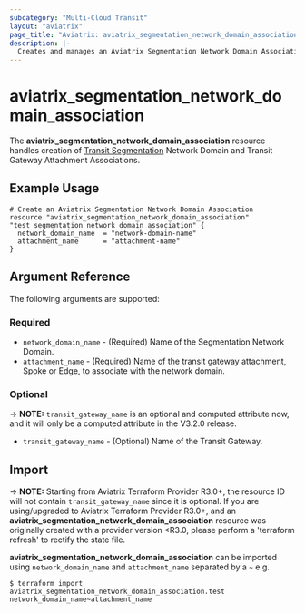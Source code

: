 ```yaml
---
subcategory: "Multi-Cloud Transit"
layout: "aviatrix"
page_title: "Aviatrix: aviatrix_segmentation_network_domain_association"
description: |-
  Creates and manages an Aviatrix Segmentation Network Domain Association
---
```


# aviatrix_segmentation_network_domain_association

The **aviatrix_segmentation_network_domain_association** resource handles creation of [Transit Segmentation](https://docs.aviatrix.com/HowTos/transit_segmentation_faq.html) Network Domain and Transit Gateway Attachment Associations.

## Example Usage

```hcl
# Create an Aviatrix Segmentation Network Domain Association
resource "aviatrix_segmentation_network_domain_association" "test_segmentation_network_domain_association" {
  network_domain_name  = "network-domain-name"
  attachment_name      = "attachment-name"
}
```

## Argument Reference

The following arguments are supported:

### Required

* `network_domain_name` - (Required) Name of the Segmentation Network Domain.
* `attachment_name` - (Required) Name of the transit gateway attachment, Spoke or Edge, to associate with the network domain.

### Optional

-> **NOTE:** `transit_gateway_name` is an optional and computed attribute now, and it will only be a computed attribute in the V3.2.0 release. 

* `transit_gateway_name` - (Optional) Name of the Transit Gateway.

## Import

-> **NOTE:** Starting from Aviatrix Terraform Provider R3.0+, the resource ID will not contain `transit_gateway_name` since it is optional. If you are using/upgraded to Aviatrix Terraform Provider R3.0+, and an **aviatrix_segmentation_network_domain_association** resource was originally created with a provider version <R3.0, please perform a 'terraform refresh' to rectify the state file.

**aviatrix_segmentation_network_domain_association** can be imported using `network_domain_name` and `attachment_name` separated by a `~` e.g.

```
$ terraform import aviatrix_segmentation_network_domain_association.test network_domain_name~attachment_name
```
